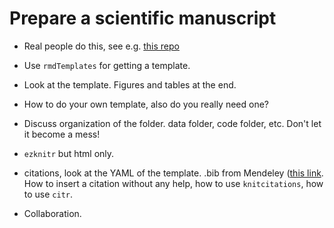 Prepare a scientific manuscript
===============================

* Real people do this, see e.g. [this repo](https://github.com/njtierney/njt_bmj_md)

* Use `rmdTemplates` for getting a template.

* Look at the template. Figures and tables at the end.

* How to do your own template, also do you really need one?

* Discuss organization of the folder. data folder, code folder, etc. Don't let it become a mess!

* `ezknitr` but html only.

* citations, look at the YAML of the template. .bib from Mendeley ([this link](https://blog.mendeley.com/2011/10/25/howto-use-mendeley-to-create-citations-using-latex-and-bibtex/). How to insert a citation without any help, how to use `knitcitations`, how to use `citr`. 

* Collaboration.